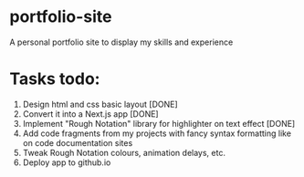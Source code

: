 # portfolio-site
A personal portfolio site to display my skills and experience

# Tasks todo:
1. Design html and css basic layout [DONE]
2. Convert it into a Next.js app [DONE]
3. Implement "Rough Notation" library for highlighter on text effect [DONE]
4. Add code fragments from my projects with fancy syntax formatting like on code documentation sites
5. Tweak Rough Notation colours, animation delays, etc.
6. Deploy app to github.io